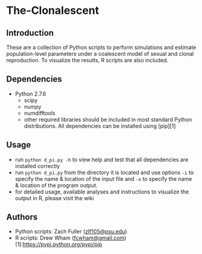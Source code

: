 # The-Clonalescent
## Introduction
These are a collection of Python scripts to perform simulations and estimate population-level parameters under a coalescent model of sexual and clonal reproduction. To visualize the results, R scripts are also included. 
## Dependencies
* Python 2.7.6
    * scipy
    * numpy
    * numdifftools
    * other required libraries should be included in most standard Python distributions. All dependencies can be installed using [pip][1]
## Usage
* run `python d_pi.py -h` to view help and test that all dependencies are installed correctly 
* run `python d_pi.py` from the directory it is located and use options `-i` to specify the name & location of the input file and `-o` to specify the name & location of the program output.
* for detailed usage, available analyses and instructions to visualize the output in R, please visit the wiki
## Authors
* Python scripts: Zach Fuller (zlf105@psu.edu)
* R scripts: Drew Wham (fcwham@gmail.com)
[1]:https://pypi.python.org/pypi/pip
      
